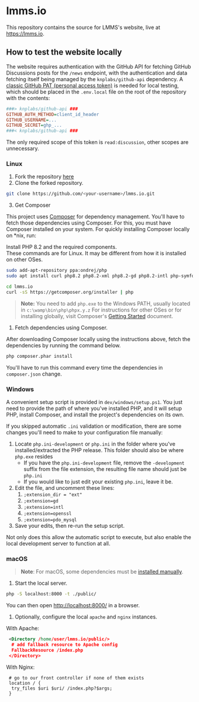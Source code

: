 # lmms.io

This repository contains the source for LMMS's website, live at <https://lmms.io>.

## How to test the website locally

The website requires authentication with the GitHub API for fetching GitHub Discussions posts for the `/news` endpoint, with the authentication and data fetching itself being managed by the `knplabs/github-api` dependency. A [classic GitHub PAT (personal access token)](https://docs.github.com/en/authentication/keeping-your-account-and-data-secure/managing-your-personal-access-tokens#creating-a-personal-access-token-classic) is needed for local testing, which should be placed in the `.env.local` file on the root of the repository with the contents:

```ini
###> knplabs/github-api ###
GITHUB_AUTH_METHOD=client_id_header
GITHUB_USERNAME=...
GITHUB_SECRET=ghp_...
###< knplabs/github-api ###
```

The only required scope of this token is `read:discussion`, other scopes are unnecessary.

### Linux

1. Fork the repository [here](https://github.com/LMMS/lmms.io/fork)
2. Clone the forked repository.

```bash
git clone https://github.com/<your-username>/lmms.io.git
```

3. Get Composer

This project uses [Composer](http://getcomposer.org) for dependency management. You'll have to fetch those dependencies using Composer. For this, you must have Composer installed on your system. For quickly installing Composer locally on *nix, run:

Install PHP 8.2 and the required components.\
These commands are for Linux. It may be different from how it is installed on other OSes.

```bash
sudo add-apt-repository ppa:ondrej/php
sudo apt install curl php8.2 php8.2-xml php8.2-gd php8.2-intl php-symfony
```

```bash
cd lmms.io
curl -sS https://getcomposer.org/installer | php
```

> **Note:**
> You need to add `php.exe` to the Windows PATH, usually located in `c:\wamp\bin\php\phpx.y.z`
> For instructions for other OSes or for installing globally, visit Composer's [Getting Started](https://getcomposer.org/doc/00-intro.md) document.

1. Fetch dependencies using Composer.

After downloading Composer locally using the instructions above, fetch the dependencies by running the command below.

```bash
php composer.phar install
```

You'll have to run this command every time the dependencies in `composer.json` change.

### Windows

A convenient setup script is provided in `dev/windows/setup.ps1`. You just need to provide the path of where you've installed PHP, and it will setup PHP, install Composer, and install the project's dependencies on its own.

If you skipped automatic `.ini` validation or modification, there are some changes you'll need to make to your configuration file manually:

1. Locate `php.ini-development` or `php.ini` in the folder where you've installed/extracted the PHP release. This folder should also be where `php.exe` resides
   * If you have the `php.ini-development` file, remove the `-development` suffix from the file extension, the resulting file name should just be `php.ini`
   * If you would like to just edit your existing `php.ini`, leave it be.
2. Edit the file, and uncomment these lines:
   1. `;extension_dir = "ext"`
   2. `;extension=gd`
   3. `;extension=intl`
   4. `;extension=openssl`
   5. `;extension=pdo_mysql`
3. Save your edits, then re-run the setup script.

Not only does this allow the automatic script to execute, but also enable the local development server to function at all.

### macOS

> **Note**:
> For macOS, some dependencies must be [installed manually](https://superuser.com/a/1359317/443147).

1. Start the local server.

```bash
php -S localhost:8000 -t ./public/
```

You can then open <http://localhost:8000/> in a browser.

1. Optionally, configure the local `apache` and `nginx` instances.

With Apache:

```xml
 <Directory /home/user/lmms.io/public/>
  # add fallback resource to Apache config
  FallbackResource /index.php
 </Directory>
```

With Nginx:

```nginx
 # go to our front controller if none of them exists
 location / {
  try_files $uri $uri/ /index.php?$args;
 }
```
